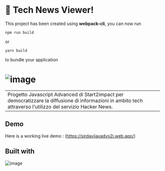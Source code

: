 # 🚀 Tech News Viewer!

This project has been created using **webpack-cli**, you can now run

```
npm run build
```

or

```
yarn build
```

to bundle your application
# ![image](https://github.com/DavideSiracusano/JavaScript-Advanced---Information/assets/152174921/78f22119-6102-48a8-b142-5cb67bf93a36)



<table>
<tr>
<td>
 Progetto Javascript Advanced di Start2impact per democratizzare la diffusione di informazioni in ambito tech attraverso l'utilizzo del servizio Hacker News.
</td>
</tr>
</table>


## Demo
Here is a working live demo :  (https://sirdavijavadvs2i.web.app/)






## Built with 
![image](https://github.com/DavideSiracusano/counter/assets/152174921/c163d8b0-e2ba-4ce0-abaf-302467b2341f)
